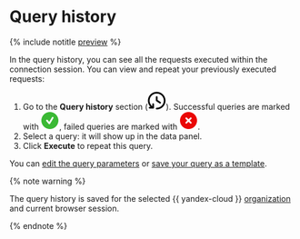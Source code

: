# Query history

{% include notitle [preview](../../_includes/note-preview-by-request.md) %}

In the query history, you can see all the requests executed within the connection session. You can view and repeat your previously executed requests:

1. Go to the **Query history** section (![image](../../_assets/websql/history.svg)). Successful queries are marked with ![image](../../_assets/websql/success.svg), failed queries are marked with ![image](../../_assets/websql/failed.svg).
1. Select a query: it will show up in the data panel.
1. Click **Execute** to repeat this query.

You can [edit the query parameters](query-executor.md) or [save your query as a template](templates.md).

{% note warning %}

The query history is saved for the selected {{ yandex-cloud }} [organization](../../organization/concepts/manage-services.md) and current browser session.

{% endnote %}



